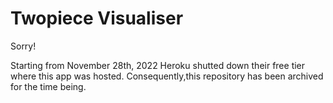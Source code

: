 # Twopiece Visualiser

Sorry! 

Starting from November 28th, 2022 Heroku shutted down their free tier where this app was hosted.
Consequently,this repository has been archived for the time being.

